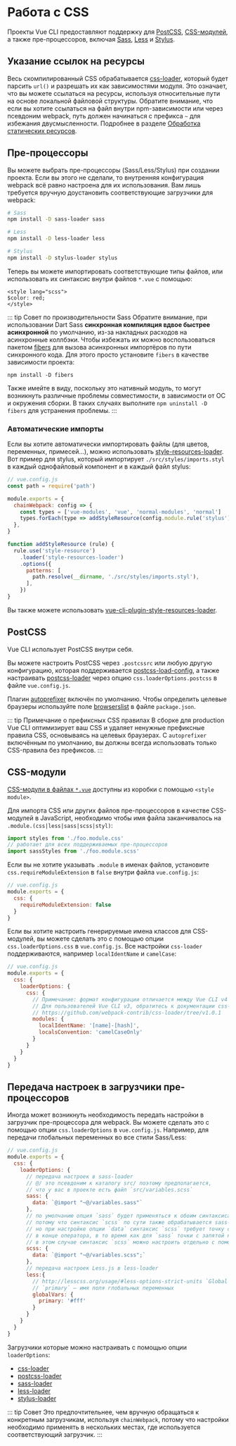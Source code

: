 # Работа с CSS

Проекты Vue CLI предоставляют поддержку для [PostCSS](http://postcss.org/), [CSS-модулей](https://github.com/css-modules/css-modules), а также пре-процессоров, включая [Sass](https://sass-lang.com/), [Less](http://lesscss.org/) и [Stylus](http://stylus-lang.com/).

## Указание ссылок на ресурсы

Весь скомпилированный CSS обрабатывается [css-loader](https://github.com/webpack-contrib/css-loader), который будет парсить `url()` и разрешать их как зависимостями модуля. Это означает, что вы можете ссылаться на ресурсы, используя относительные пути на основе локальной файловой структуры. Обратите внимание, что если вы хотите ссылаться на файл внутри npm-зависимости или через псевдоним webpack, путь должен начинаться с префикса `~` для избежания двусмысленности. Подробнее в разделе [Обработка статических ресурсов](./html-and-static-assets.md#обработка-статических-ресурсов).

## Пре-процессоры

Вы можете выбрать пре-процессоры (Sass/Less/Stylus) при создании проекта. Если вы этого не сделали, то внутренняя конфигурация webpack всё равно настроена для их использования. Вам лишь требуется вручную доустановить соответствующие загрузчики для webpack:

```bash
# Sass
npm install -D sass-loader sass

# Less
npm install -D less-loader less

# Stylus
npm install -D stylus-loader stylus
```

Теперь вы можете импортировать соответствующие типы файлов, или использовать их синтаксис внутри файлов `*.vue` с помощью:

```vue
<style lang="scss">
$color: red;
</style>
```

::: tip Совет по производительности Sass
Обратите внимание, при использовании Dart Sass **синхронная компиляция вдвое быстрее асинхронной** по умолчанию, из-за накладных расходов на асинхронные коллбэки. Чтобы избежать их можно воспользоваться пакетом [fibers](https://www.npmjs.com/package/fibers) для вызова асинхронных импортёров по пути синхронного кода. Для этого просто установите `fibers` в качестве зависимости проекта:

```
npm install -D fibers
```

Также имейте в виду, поскольку это нативный модуль, то могут возникнуть различные проблемы совместимости, в зависимости от ОС и окружения сборки. В таких случаях выполните `npm uninstall -D fibers` для устранения проблемы.
:::

### Автоматические импорты

Если вы хотите автоматически импортировать файлы (для цветов, переменных, примесей...), можно использовать [style-resources-loader](https://github.com/yenshih/style-resources-loader). Вот пример для stylus, который импортирует `./src/styles/imports.styl` в каждый однофайловый компонент и в каждый файл stylus:

```js
// vue.config.js
const path = require('path')

module.exports = {
  chainWebpack: config => {
    const types = ['vue-modules', 'vue', 'normal-modules', 'normal']
    types.forEach(type => addStyleResource(config.module.rule('stylus').oneOf(type)))
  },
}

function addStyleResource (rule) {
  rule.use('style-resource')
    .loader('style-resources-loader')
    .options({
      patterns: [
        path.resolve(__dirname, './src/styles/imports.styl'),
      ],
    })
}
```

Вы также можете использовать [vue-cli-plugin-style-resources-loader](https://www.npmjs.com/package/vue-cli-plugin-style-resources-loader).

## PostCSS

Vue CLI использует PostCSS внутри себя.

Вы можете настроить PostCSS через `.postcssrc` или любую другую конфигурацию, которая поддерживается [postcss-load-config](https://github.com/michael-ciniawsky/postcss-load-config), а также настраивать [postcss-loader](https://github.com/postcss/postcss-loader) через опцию `css.loaderOptions.postcss` в файле `vue.config.js`.

Плагин [autoprefixer](https://github.com/postcss/autoprefixer) включён по умолчанию. Чтобы определить целевые браузеры используйте поле [browserslist](../guide/browser-compatibility.html#browserslist) в файле `package.json`.

::: tip Примечание о префиксных CSS правилах
В сборке для production Vue CLI оптимизирует ваш CSS и удаляет ненужные префиксные правила CSS, основываясь на целевых браузерах. С `autoprefixer` включённым по умолчанию, вы должны всегда использовать только CSS-правила без префиксов.
:::

## CSS-модули

[CSS-модули в файлах `*.vue`](https://vue-loader.vuejs.org/ru/guide/css-modules.html) доступны из коробки с помощью `<style module>`.

Для импорта CSS или других файлов пре-процессоров в качестве CSS-модулей в JavaScript, необходимо чтобы имя файла заканчивалось на `.module.(css|less|sass|scss|styl)`:

```js
import styles from './foo.module.css'
// работает для всех поддерживаемых пре-процессоров
import sassStyles from './foo.module.scss'
```

Если вы не хотите указывать `.module` в именах файлов, установите `css.requireModuleExtension` в `false` внутри файла `vue.config.js`:

```js
// vue.config.js
module.exports = {
  css: {
    requireModuleExtension: false
  }
}
```

Если вы хотите настроить генерируемые имена классов для CSS-модулей, вы можете сделать это с помощью опции `css.loaderOptions.css` в `vue.config.js`. Все настройки `css-loader` поддерживаются, например `localIdentName` и `camelCase`:

```js
// vue.config.js
module.exports = {
  css: {
    loaderOptions: {
      css: {
        // Примечание: формат конфигурации отличается между Vue CLI v4 и v3
        // Для пользователей Vue CLI v3, обратитесь к документации css-loader v1
        // https://github.com/webpack-contrib/css-loader/tree/v1.0.1
        modules: {
          localIdentName: '[name]-[hash]',
          localsConvention: 'camelCaseOnly'
        }
      }
    }
  }
}
```

## Передача настроек в загрузчики пре-процессоров

Иногда может возникнуть необходимость передать настройки в загрузчик пре-процессора для webpack. Вы можете сделать это с помощью опции `css.loaderOptions` в `vue.config.js`. Например, для передачи глобальных переменных во все стили Sass/Less:

```js
// vue.config.js
module.exports = {
  css: {
    loaderOptions: {
      // передача настроек в sass-loader
      // @/ это псевдоним к каталогу src/ поэтому предполагается,
      // что у вас в проекте есть файл `src/variables.scss`
      sass: {
        data: `@import "~@/variables.sass"`
      },
      // по умолчанию опция `sass` будет применяться к обоим синтаксисам
      // потому что синтаксис `scss` по сути также обрабатывается sass-loader
      // но при настройке опции `data` синтаксис `scss` требует точку с запятой
      // в конце оператора, в то время как для `sass` точки с запятой не требуется
      // в этом случае синтаксис `scss` можно настроить отдельно с помощью опции `scss`
      scss: {
        data: `@import "~@/variables.scss";`
      },
      // передача настроек Less.js в less-loader
      less:{
        // http://lesscss.org/usage/#less-options-strict-units `Global Variables`
        // `primary` — имя поля глобальных переменных
        globalVars: {
          primary: '#fff'
        }
      }
    }
  }
}
```

Загрузчики которые можно настраивать с помощью опции `loaderOptions`:

- [css-loader](https://github.com/webpack-contrib/css-loader)
- [postcss-loader](https://github.com/postcss/postcss-loader)
- [sass-loader](https://github.com/webpack-contrib/sass-loader)
- [less-loader](https://github.com/webpack-contrib/less-loader)
- [stylus-loader](https://github.com/shama/stylus-loader)

::: tip Совет
Это предпочтительнее, чем вручную обращаться к конкретным загрузчикам, используя `chainWebpack`, потому что настройки необходимо применять в нескольких местах, где используется соответствующий загрузчик.
:::
